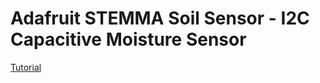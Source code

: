 # Adafruit STEMMA Soil Sensor - I2C Capacitive Moisture Sensor

[Tutorial](https://learn.adafruit.com/adafruit-stemma-soil-sensor-i2c-capacitive-moisture-sensor/python-circuitpython-test)
